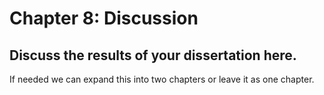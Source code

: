 # Chapter 8: Discussion

## Discuss the results of your dissertation here. 

If needed we can expand this into two chapters or leave it as one chapter. 
    
    